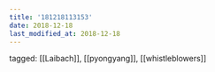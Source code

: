 ```yaml
---
title: '181218113153'
date: 2018-12-18
last_modified_at: 2018-12-18
---
```

tagged: [[Laibach]], [[pyongyang]], [[whistleblowers]]
<iframe frameborder="0" height="1" id="ga_target" scrolling="no" style="background-color:transparent; overflow:hidden; position:absolute; top:0; left:0; z-index:9999;" width="1"></iframe>